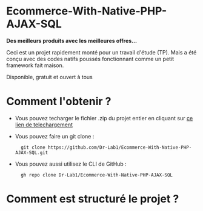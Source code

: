 # Ecommerce-With-Native-PHP-AJAX-SQL
**Des meilleurs produits avec les meilleures offres...**

Ceci est un projet rapidement monté pour un travail d'étude (TP). Mais a été conçu avec des codes natifs poussés fonctionnant comme un petit framework fait maison.

Disponible, gratuit et ouvert à tous

# Comment l'obtenir ?
* Vous pouvez techarger le fichier .zip du projet entier en cliquant sur <a href="https://github.com/Dr-Lab1/Ecommerce-With-Native-PHP-AJAX-SQL/archive/refs/heads/master.zip"> ce lien de telechargement </a>
* Vous pouvez faire un git clone :

        git clone https://github.com/Dr-Lab1/Ecommerce-With-Native-PHP-AJAX-SQL.git
* Vous pouvez aussi utilisez le CLI de GitHub :

        gh repo clone Dr-Lab1/Ecommerce-With-Native-PHP-AJAX-SQL

# Comment est structuré le projet ?
